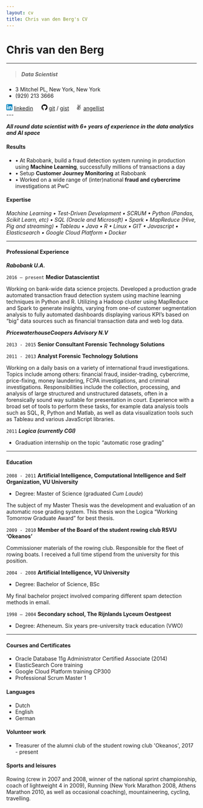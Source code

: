 ```yaml
---
layout: cv
title: Chris van den Berg's CV
---
```

# Chris van den Berg

---

> ##### Data Scientist
* 3 Mitchel PL, New York, New York
* (929) 213 3666 
<div id="webaddress">
<img src="/media/img/linkedinlog.png" alt="linkedimg">&nbsp;<a href="https://www.linkedin.com/in/chris-van-den-berg/">linkedin</a> &emsp; <img src="/media/img/github-logo.png" alt="gitimg">&nbsp;<a href="https://github.com/Bergvca">git</a> / <a href="https://gist.github.com/Bergvca">gist</a> &emsp;<img src="/media/img/angellist.png" alt="angelimg">&nbsp;<a href="https://angel.co/chris-a-van-den-berg">angellist</a>
</div>
---

_**All round data scientist with 6+ years of experience in the data analytics and AI space**_

#### Results
* &bull; At Rabobank, build a fraud detection system running in production using **Machine Learning**, successfully 
 millions of transactions a day
* &bull; Setup **Customer Journey Monitoring** at Rabobank 
* &bull; Worked on a wide range of (inter)national **fraud and cybercrime** investigations at PwC

#### Expertise


_Machine Learning &bull; Test-Driven Development &bull; SCRUM &bull;
Python (Pandas, Scikit Learn, etc) &bull; SQL (Oracle and Microsoft) &bull; Spark &bull; 
MapReduce (Hive, Pig and streaming) &bull; Tableau &bull; Java &bull; R &bull; Linux &bull; GIT
&bull; Javascript &bull; Elasticsearch &bull; Google Cloud Platform &bull; Docker_



---
#### Professional Experience
**_Rabobank U.A._**

`2016 – present`  **Medior Datascientist**

Working on bank-wide data science projects. Developed a production grade automated transaction fraud detection system 
using machine learning techniques in Python and R. Utilizing a Hadoop cluster using MapReduce and Spark to generate 
insights, varying from one-of customer segmentation analysis to fully automated dashboards displaying various KPI’s 
based on “big” data sources such as financial transaction data and web log data. 

**_PricewaterhouseCoopers Advisory N.V_**	

`2013 - 2015`  **Senior Consultant Forensic Technology Solutions**

`2011 - 2013`  **Analyst Forensic Technology Solutions**	

Working on a daily basis on a variety of international fraud investigations. 
Topics include among others: financial fraud, insider-trading, cybercrime, price-fixing, money laundering, 
FCPA investigations, and criminal investigations. Responsibilities include the collection, processing, and analysis of 
large structured and unstructured datasets, often in a forensically sound way suitable for presentation in court. 
Experience with a broad set of tools to perform these tasks, for example data analysis tools such as SQL, R, Python and 
Matlab, as well as data visualization tools such as Tableau and various JavaScript libraries. 

`2011` **_Logica (currently CGI)_**
* Graduation internship on the topic “automatic rose grading”

---
#### Education
`2008 - 2011` **Artificial Intelligence, Computational Intelligence and Self Organization, VU University** 
*  Degree: Master of Science (graduated _Cum Laude_)

The subject of my Master Thesis was the development and evaluation of an automatic rose grading system. 
This thesis won the Logica “Working Tomorrow Graduate Award” for best thesis.

`2009 - 2010` **Member of the Board of the student rowing club RSVU ‘Okeanos’**

Commissioner materials of the rowing club. Responsible for the fleet of rowing boats. I received a full time stipend 
from the university for this position.


`2004 - 2008` **Artificial Intelligence, VU University**
* Degree: Bachelor of Science, BSc

My final bachelor project involved comparing different spam detection methods in email. 

`1998 – 2004` **Secondary school, The Rijnlands Lyceum Oestgeest**
* Degree: Atheneum. Six years pre-university track education (VWO)

---
#### Courses and Certificates
* Oracle Database 11g Administrator Certified Associate (2014)
* ElasticSearch Core training
* Google Cloud Platform training CP300
* Professional Scrum Master 1


#### Languages
* Dutch
* English
* German

#### Volunteer work
* Treasurer of the alumni club of the student rowing club 'Okeanos', 2017 - present

#### Sports and leisures
Rowing (crew in 2007 and 2008, winner of the national sprint championship, coach of lightweight 4 in 2009), 
Running (New York Marathon 2008, Athens Marathon 2010, as well as occasional coaching), mountaineering, 
cycling, travelling.



[gitimg]: /media/img/github-logo.png
[git]: https://github.com/Bergvca
[gist]: https://gist.github.com/Bergvca
[linkedin]: https://www.linkedin.com/in/chris-van-den-berg/
[linkedimg]: /media/img/linkedinlog.png
[angelimg]: /media/img/angellist.png
[angellist]: https://angel.co/chris-a-van-den-berg


